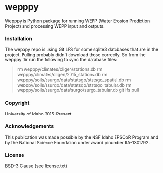 wepppy
=======

Wepppy is Python package for running WEPP (Water Erosion Prediction Project) and processing WEPP input and outputs.

### Installation
The wepppy repo is using Git LFS for some sqlite3 databases that are in the project. Pulling probably didn't download those correctly. So from the wepppy dir run the following to sync the database files:
> rm wepppy/climates/cligen/stations.db
> rm wepppy/climates/cligen/2015_stations.db
> rm wepppy/soils/ssurgo/data/statsgo/statsgo_spatial.db
> rm wepppy/soils/ssurgo/data/statsgo/statsgo_tabular.db
> rm wepppy/soils/ssurgo/data/surgo/surgo_tabular.db
> git lfs pull

### Copyright

University of Idaho 2015-Present

### Acknowledgements

This publication was made possible by the NSF Idaho EPSCoR Program and by the National Science Foundation under award 
pinumber IIA-1301792.

### License

BSD-3 Clause (see license.txt)
